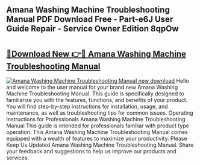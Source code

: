 ## Amana Washing Machine Troubleshooting Manual PDF Download Free - Part-e6J User Guide Repair - Service Owner Edition 8qpOw

# <h2><a href="http://bc43786.oget.top/?id=Amana+Washing+Machine+Troubleshooting+Manual">🔗Download New 👉🔴 Amana Washing Machine Troubleshooting Manual</a></h2>

[![Amana Washing Machine Troubleshooting Manual new download](https://i.imgur.com/5g1atiW.png)](http://bc43786.oget.top/?id=Amana+Washing+Machine+Troubleshooting+Manual)
Hello and welcome to the user manual for your brand new Amana Washing Machine Troubleshooting Manual. This guide is specifically designed to familiarize you with the features, functions, and benefits of your product. You will find step-by-step instructions for installation, usage, and maintenance, as well as troubleshooting tips for common issues. Operating Instructions for Professionals Amana Washing Machine Troubleshooting Manual This guide is intended for professionals familiar with product type operation. This Amana Washing Machine Troubleshooting Manual comes equipped with a wealth of features to maximize your productivity. Please Keep Us Updated Amana Washing Machine Troubleshooting Manual. Share your feedback and suggestions to help us improve our products and services.
